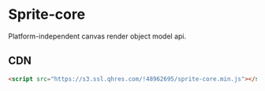 # Sprite-core

Platform-independent canvas render object model api.

## CDN

```html
<script src="https://s3.ssl.qhres.com/!48962695/sprite-core.min.js"></script>
```
